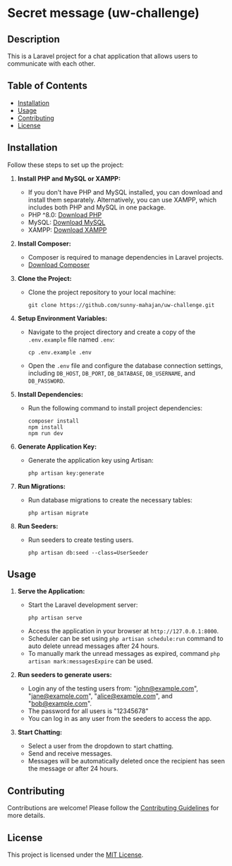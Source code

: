 # Secret message (uw-challenge)

## Description

This is a Laravel project for a chat application that allows users to communicate with each other.

## Table of Contents

-   [Installation](#installation)
-   [Usage](#usage)
-   [Contributing](#contributing)
-   [License](#license)

## Installation

Follow these steps to set up the project:

1. **Install PHP and MySQL or XAMPP:**

    - If you don't have PHP and MySQL installed, you can download and install them separately. Alternatively, you can use XAMPP, which includes both PHP and MySQL in one package.
    - PHP ^8.0: [Download PHP](https://www.php.net/downloads)
    - MySQL: [Download MySQL](https://dev.mysql.com/downloads/mysql/)
    - XAMPP: [Download XAMPP](https://www.apachefriends.org/download.html)

2. **Install Composer:**

    - Composer is required to manage dependencies in Laravel projects.
    - [Download Composer](https://getcomposer.org/download/)

3. **Clone the Project:**
    - Clone the project repository to your local machine:
        ```
        git clone https://github.com/sunny-mahajan/uw-challenge.git
        ```
4. **Setup Environment Variables:**

    - Navigate to the project directory and create a copy of the `.env.example` file named `.env`:
        ```
        cp .env.example .env
        ```
    - Open the `.env` file and configure the database connection settings, including `DB_HOST`, `DB_PORT`, `DB_DATABASE`, `DB_USERNAME`, and `DB_PASSWORD`.

5. **Install Dependencies:**

    - Run the following command to install project dependencies:
        ```
        composer install
        npm install
        npm run dev
        
        ```

6. **Generate Application Key:**

    - Generate the application key using Artisan:
        ```
        php artisan key:generate
        ```

7. **Run Migrations:**

    - Run database migrations to create the necessary tables:
        ```
        php artisan migrate
        ```

8. **Run Seeders:**

    - Run seeders to create testing users.
        ```
        php artisan db:seed --class=UserSeeder
        ```

## Usage

1. **Serve the Application:**

    - Start the Laravel development server:
        ```
        php artisan serve
        ```
    - Access the application in your browser at `http://127.0.0.1:8000`.
    - Scheduler can be set using `php artisan schedule:run` command to auto delete unread messages after 24 hours.
    - To manually mark the unread messages as expired, command `php artisan mark:messagesExpire` can be used.

2. **Run seeders to generate users:**

    - Login any of the testing users from: "john@example.com", "jane@example.com", "alice@example.com", and "bob@example.com".
    - The password for all users is "12345678"
    - You can log in as any user from the seeders to access the app.

3. **Start Chatting:**
    - Select a user from the dropdown to start chatting.
    - Send and receive messages.
    - Messages will be automatically deleted once the recipient has seen the message or after 24 hours.

## Contributing

Contributions are welcome! Please follow the [Contributing Guidelines](CONTRIBUTING.md) for more details.

## License

This project is licensed under the [MIT License](LICENSE).
